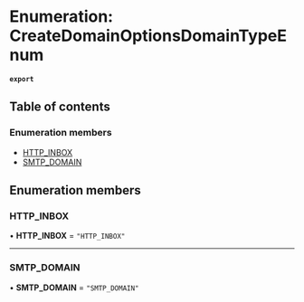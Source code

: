 # Enumeration: CreateDomainOptionsDomainTypeEnum

**`export`**

## Table of contents

### Enumeration members

- [HTTP\_INBOX](CreateDomainOptionsDomainTypeEnum.md#http-inbox)
- [SMTP\_DOMAIN](CreateDomainOptionsDomainTypeEnum.md#smtp-domain)

## Enumeration members

### HTTP\_INBOX

• **HTTP\_INBOX** = `"HTTP_INBOX"`

___

### SMTP\_DOMAIN

• **SMTP\_DOMAIN** = `"SMTP_DOMAIN"`
